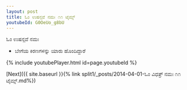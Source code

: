 ```yaml
---
layout: post
title: ಓಂ ಉಷನ್ಗವೆ ನಮಃ ೧೧ ಟೈಮ್ಸ್
youtubeId: G0OeUo_g8bU
---
```

 
 
 ಓಂ ಉಷನ್ಗವೆ ನಮಃ  
 
 -  ಬೇಗೆಯ ಕಿರಣಗಳನ್ನು ಯಾರು ಹೊಂದಿದ್ದಾರೆ 
 
  
 
  
 
 
 
 
 
 


{% include youtubePlayer.html id=page.youtubeId %}
 
[Next]({{ site.baseurl }}{% link  split1/_posts/2014-04-01-ಓಂ ವಿಧತ್ರ್ ನಮಃ ೧೧ ಟೈಮ್ಸ್.md%})
 
